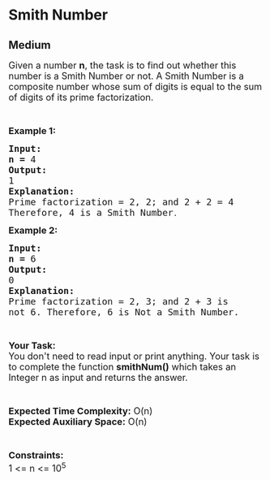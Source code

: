 # Smith Number
## Medium
<div class="problems_problem_content__Xm_eO"><p><span style="font-size:18px">Given a number <strong>n</strong>, the task is to find out whether this number is a Smith Number or not. A Smith Number is a composite number whose sum of digits is equal to the sum of digits of its prime factorization.</span></p>

<p>&nbsp;</p>

<p><span style="font-size:18px"><strong>Example 1:</strong></span></p>

<pre><span style="font-size:18px"><strong>Input:</strong></span>
<span style="font-size:18px"><strong>n = </strong>4</span>
<span style="font-size:18px"><strong>Output:</strong></span>
<span style="font-size:18px">1</span>
<span style="font-size:18px"><strong>Explanation:</strong></span>
<span style="font-size:18px">Prime factorization = 2, 2; and 2 + 2 = 4
Therefore, 4 is a Smith Number</span>.
</pre>

<p><span style="font-size:18px"><strong>Example 2:</strong></span></p>

<pre><span style="font-size:18px"><strong>Input:</strong></span>
<span style="font-size:18px"><strong>n = </strong>6</span>
<span style="font-size:18px"><strong>Output:</strong></span>
<span style="font-size:18px">0</span>
<span style="font-size:18px"><strong>Explanation:</strong></span>
<span style="font-size:18px">Prime factorization = 2, 3; and 2 + 3 is
not 6. Therefore, 6 is Not a Smith Number.</span></pre>

<p>&nbsp;</p>

<p><span style="font-size:18px"><strong>Your Task:</strong><br>
You don't need to read input or print anything. Your task is to complete the function <strong>smithNum()</strong> which takes an Integer n as input and returns the answer.</span></p>

<p>&nbsp;</p>

<p><span style="font-size:18px"><strong>Expected Time Complexity:</strong> O(n)<br>
<strong>Expected Auxiliary Space:</strong> O(n)</span></p>

<p>&nbsp;</p>

<p><span style="font-size:18px"><strong>Constraints:</strong></span><br>
<span style="font-size:18px">1 &lt;= n &lt;= 10<sup>5</sup></span></p>
</div>